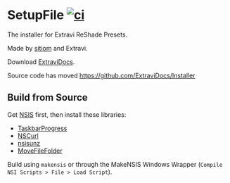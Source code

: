 # SetupFile [![ci](https://github.com/ExtraviNull/SetupFile/actions/workflows/ci.yaml/badge.svg)](https://github.com/ExtraviNull/SetupFile/actions/workflows/ci.yaml)

The installer for Extravi ReShade Presets.

Made by [sitiom](https://github.com/sitiom) and Extravi.

Download [ExtraviDocs](https://extravidocs.github.io/).

Source code has moved https://github.com/ExtraviDocs/Installer

## Build from Source
Get [NSIS](https://nsis.sourceforge.io/Download) first, then install these libraries:

- [TaskbarProgress](http://nsis.sourceforge.net/TaskbarProgress_plug-in)
- [NSCurl](https://github.com/negrutiu/nsis-nscurl)
- [nsisunz](https://github.com/past-due/nsisunz)
- [MoveFileFolder](https://nsis.sourceforge.io/MoveFileFolder)

Build using `makensis` or through the MakeNSIS Windows Wrapper (`Compile NSI Scripts > File > Load Script`).

